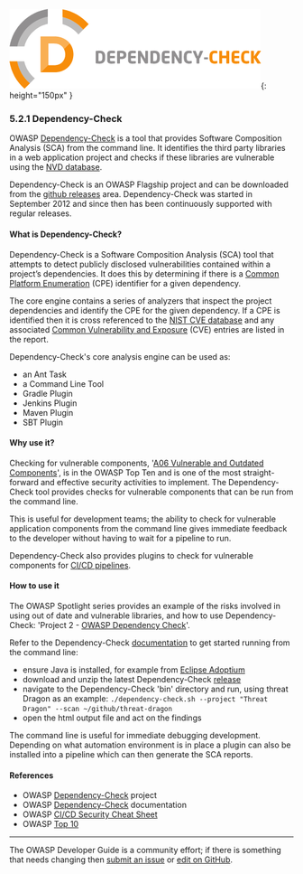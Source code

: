 ![DepCheck logo](../../assets/images/logos/depcheck.png "OWASP Dependency-Check"){: height="150px" }

### 5.2.1 Dependency-Check

OWASP [Dependency-Check][depcheck] is a tool that provides Software Composition Analysis (SCA) from the command line.
It identifies the third party libraries in a web application project
and checks if these libraries are vulnerable using the [NVD database][nist-db].

Dependency-Check is an OWASP Flagship project and can be downloaded from the [github releases][depcheck-download] area.
Dependency-Check was started in September 2012 and since then has been continuously supported with regular releases.

#### What is Dependency-Check?

Dependency-Check is a Software Composition Analysis (SCA) tool that attempts to detect
publicly disclosed vulnerabilities contained within a project’s dependencies.
It does this by determining if there is a [Common Platform Enumeration][cpe] (CPE) identifier for a given dependency.

The core engine contains a series of analyzers that inspect the project dependencies
and identify the CPE for the given dependency.
If a CPE is identified then it is cross referenced to the [NIST CVE database][nist-db]
and any associated [Common Vulnerability and Exposure][cve] (CVE) entries are listed in the report.

Dependency-Check's core analysis engine can be used as:

* an Ant Task
* a Command Line Tool
* Gradle Plugin
* Jenkins Plugin
* Maven Plugin
* SBT Plugin

#### Why use it?

Checking for vulnerable components, '[A06 Vulnerable and Outdated Components][a06]', is in the OWASP Top Ten
and is one of the most straight-forward and effective security activities to implement.
The Dependency-Check tool provides checks for vulnerable components that can be run from the command line.

This is useful for development teams; the ability to check for vulnerable application components from the command line
gives immediate feedback to the developer without having to wait for a pipeline to run.

Dependency-Check also provides plugins to check for vulnerable components for [CI/CD pipelines][cscicd].

#### How to use it

The OWASP Spotlight series provides an example of the risks involved in using out of date and vulnerable libraries,
and how to use Dependency-Check: 'Project 2 - [OWASP Dependency Check][spotlight02]'.

Refer to the Dependency-Check [documentation][depcheck-docs] to get started running from the command line:

* ensure Java is installed, for example from [Eclipse Adoptium][adoptium]
* download and unzip the latest Dependency-Check [release][depcheck-download]
* navigate to the Dependency-Check 'bin' directory and run, using threat Dragon as an example:
  `./dependency-check.sh --project "Threat Dragon" --scan ~/github/threat-dragon`
* open the html output file and act on the findings

The command line is useful for immediate debugging development.
Depending on what automation environment is in place a plugin can also be installed
into a pipeline which can then generate the SCA reports.

#### References

* OWASP [Dependency-Check][depcheck] project
* OWASP [Dependency-Check][depcheck-docs] documentation
* OWASP [CI/CD Security Cheat Sheet][cscicd]
* OWASP [Top 10][a06]

----

The OWASP Developer Guide is a community effort; if there is something that needs changing
then [submit an issue][issue070201] or [edit on GitHub][edit070201].

[a06]: https://owasp.org/Top10/A06_2021-Vulnerable_and_Outdated_Components/
[adoptium]: https://adoptium.net/
[cpe]: https://nvd.nist.gov/products/cpe
[cscicd]: https://cheatsheetseries.owasp.org/cheatsheets/CI_CD_Security_Cheat_Sheet
[cve]: https://cve.mitre.org/
[depcheck]: https://owasp.org/www-project-dependency-check/
[depcheck-docs]: https://jeremylong.github.io/DependencyCheck/
[depcheck-download]: https://github.com/jeremylong/DependencyCheck/releases
[edit070201]: https://github.com/OWASP/DevGuide/blob/main/draft/07-implementation/02-dependencies/01-dependency-check.md
[issue070201]: https://github.com/OWASP/DevGuide/issues/new?labels=content&template=request.md&title=Update:%2007-implementation/02-dependencies/01-dependency-check
[nist-db]: https://nvd.nist.gov/
[spotlight02]: https://youtu.be/YAXf3TaAYeA
